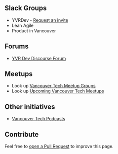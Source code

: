 ## Slack Groups

* YVRDev - [Request an invite](http://yvrdev.com)
* Lean Agile
* Product in Vancouver

## Forums

* [YVR Dev Discourse Forum](https://community.yvrdev.com)

## Meetups

* Look up [Vancouver Tech Meetup Groups]((https://www.meetup.com/find/tech/?allMeetups=false&radius=50&userFreeform=Vancouver%2C+BC&mcId=z867442&mcName=Vancouver%2C+British+Columbia%2C+CA&sort=default&eventFilter=mysugg))
* Look up [Upcoming Vancouver Tech Meetups](https://www.meetup.com/find/events/tech/?allMeetups=false&radius=50&userFreeform=Vancouver%2C+BC&mcId=z867442&mcName=Vancouver%2C+British+Columbia%2C+CA&eventFilter=mysugg)

## Other initiatives

* [Vancouver Tech Podcasts](http://www.vancouvertechpodcast.ca/)

## Contribute

Feel free to [open a Pull Request](https://github.com/pcreux/test-gh-pages) to improve this page.
